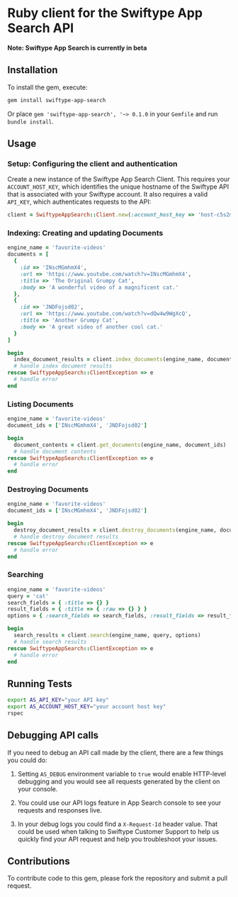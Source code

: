 # Ruby client for the Swiftype App Search API

**Note: Swiftype App Search is currently in beta**

## Installation

To install the gem, execute:

```bash
gem install swiftype-app-search
```

Or place `gem 'swiftype-app-search', '~> 0.1.0` in your `Gemfile` and run `bundle install`.

## Usage

### Setup: Configuring the client and authentication

Create a new instance of the Swiftype App Search Client. This requires your `ACCOUNT_HOST_KEY`, which
identifies the unique hostname of the Swiftype API that is associated with your Swiftype account.
It also requires a valid `API_KEY`, which authenticates requests to the API:

```ruby
client = SwiftypeAppSearch::Client.new(:account_host_key => 'host-c5s2mj', :api_key => 'api-mu75psc5egt9ppzuycnc2mc3')
```

### Indexing: Creating and updating Documents

```ruby
engine_name = 'favorite-videos'
documents = [
  {
    :id => 'INscMGmhmX4',
    :url => 'https://www.youtube.com/watch?v=INscMGmhmX4',
    :title => 'The Original Grumpy Cat',
    :body => 'A wonderful video of a magnificent cat.'
  },
  {
    :id => 'JNDFojsd02',
    :url => 'https://www.youtube.com/watch?v=dQw4w9WgXcQ',
    :title => 'Another Grumpy Cat',
    :body => 'A great video of another cool cat.'
  }
]

begin
  index_document_results = client.index_documents(engine_name, documents)
  # handle index document results
rescue SwiftypeAppSearch::ClientException => e
  # handle error
end
```

### Listing Documents

```ruby
engine_name = 'favorite-videos'
document_ids = ['INscMGmhmX4', 'JNDFojsd02']

begin
  document_contents = client.get_documents(engine_name, document_ids)
  # handle document contents
rescue SwiftypeAppSearch::ClientException => e
  # handle error
end
```

### Destroying Documents

```ruby
engine_name = 'favorite-videos'
document_ids = ['INscMGmhmX4', 'JNDFojsd02']

begin
  destroy_document_results = client.destroy_documents(engine_name, document_ids)
  # handle destroy document results
rescue SwiftypeAppSearch::ClientException => e
  # handle error
end
```

### Searching

```ruby
engine_name = 'favorite-videos'
query = 'cat'
search_fields = { :title => {} }
result_fields = { :title => { :raw => {} } }
options = { :search_fields => search_fields, :result_fields => result_fields }

begin
  search_results = client.search(engine_name, query, options)
  # handle search results
rescue SwiftypeAppSearch::ClientException => e
  # handle error
end
```


## Running Tests

```bash
export AS_API_KEY="your API key"
export AS_ACCOUNT_HOST_KEY="your account host key"
rspec
```

## Debugging API calls

If you need to debug an API call made by the client, there are a few things you could do:

1. Setting `AS_DEBUG` environment variable to `true` would enable HTTP-level debugging and you would
   see all requests generated by the client on your console.

2. You could use our API logs feature in App Search console to see your requests and responses live.

3. In your debug logs you could find a `X-Request-Id` header value. That could be used when talking
   to Swiftype Customer Support to help us quickly find your API request and help you troubleshoot
   your issues.

## Contributions

To contribute code to this gem, please fork the repository and submit a pull request.
